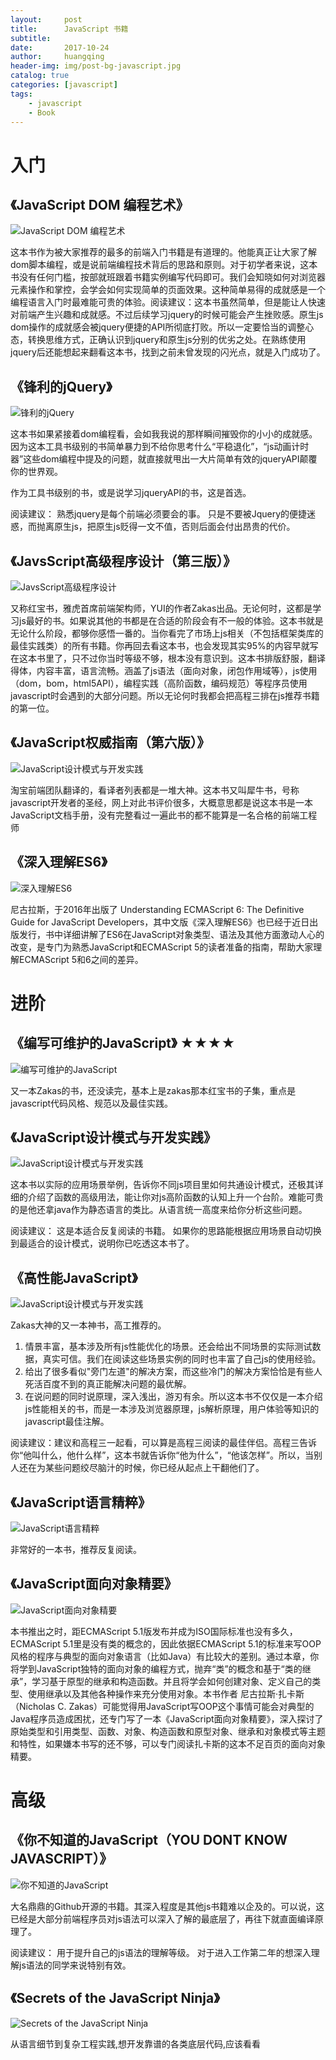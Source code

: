 ```yaml
---
layout:     post
title:      JavaScript 书籍
subtitle:   
date:       2017-10-24
author:     huangqing
header-img: img/post-bg-javascript.jpg
catalog: true
categories: [javascript]
tags:
    - javascript
    - Book
---
```


# 入门

## 《JavaScript DOM 编程艺术》

![JavaScript DOM 编程艺术](/images/book/javascript-dom.jpg)

这本书作为被大家推荐的最多的前端入门书籍是有道理的。他能真正让大家了解dom脚本编程，或是说前端编程技术背后的思路和原则。对于初学者来说，这本书没有任何门槛，按部就班跟着书籍实例编写代码即可。我们会知晓如何对浏览器元素操作和掌控，会学会如何实现简单的页面效果。这种简单易得的成就感是一个编程语言入门时最难能可贵的体验。阅读建议：这本书虽然简单，但是能让人快速对前端产生兴趣和成就感。不过后续学习jquery的时候可能会产生挫败感。原生js dom操作的成就感会被jquery便捷的API所彻底打败。所以一定要恰当的调整心态，转换思维方式，正确认识到jquery和原生js分别的优劣之处。在熟练使用jquery后还能想起来翻看这本书，找到之前未曾发现的闪光点，就是入门成功了。

## 《锋利的jQuery》

![锋利的jQuery](/images/book/jquery.jpg)

这本书如果紧接着dom编程看，会如我我说的那样瞬间摧毁你的小小的成就感。
因为这本工具书级别的书简单暴力到不给你思考什么“平稳退化”，“js动画计时器”这些dom编程中提及的问题，就直接就甩出一大片简单有效的jqueryAPI颠覆你的世界观。

作为工具书级别的书，或是说学习jqueryAPI的书，这是首选。

阅读建议：
熟悉jquery是每个前端必须要会的事。
只是不要被Jquery的便捷迷惑，而抛离原生js，把原生js贬得一文不值，否则后面会付出昂贵的代价。

## 《JavsScript高级程序设计（第三版）》

![JavsScript高级程序设计](/images/book/professional-javascript-for-web-developers.jpg)

又称红宝书，雅虎首席前端架构师，YUI的作者Zakas出品。无论何时，这都是学习js最好的书。如果说其他的书都是在合适的阶段会有不一般的体验。这本书就是无论什么阶段，都够你感悟一番的。当你看完了市场上js相关（不包括框架类库的最佳实践类）的所有书籍。你再回去看这本书，也会发现其实95%的内容早就写在这本书里了，只不过你当时等级不够，根本没有意识到。这本书排版舒服，翻译得体，内容丰富，语言流畅。涵盖了js语法（面向对象，闭包作用域等），js使用（dom，bom，html5API），编程实践（高阶函数，编码规范）等程序员使用javascript时会遇到的大部分问题。所以无论何时我都会把高程三排在js推荐书籍的第一位。

## 《JavaScript权威指南（第六版）》

![JavaScript设计模式与开发实践](/images/book/javascript-the-definitive-guide.jpg)

淘宝前端团队翻译的，看译者列表都是一堆大神。这本书又叫犀牛书，号称javascript开发者的圣经，网上对此书评价很多，大概意思都是说这本书是一本JavaScript文档手册，没有完整看过一遍此书的都不能算是一名合格的前端工程师

## 《深入理解ES6》

![深入理解ES6](/images/book/understanding-ecmascript6.jpg)

尼古拉斯，于2016年出版了 Understanding ECMAScript 6: The Definitive Guide for JavaScript Developers，其中文版《深入理解ES6》也已经于近日出版发行，书中详细讲解了ES6在JavaScript对象类型、语法及其他方面激动人心的改变，是专门为熟悉JavaScript和ECMAScript 5的读者准备的指南，帮助大家理解ECMAScript 5和6之间的差异。


# 进阶

## 《编写可维护的JavaScript》 ★★★★

![编写可维护的JavaScript](/images/book/maintainable-javascript.jpg)

又一本Zakas的书，还没读完，基本上是zakas那本红宝书的子集，重点是javascript代码风格、规范以及最佳实践。

## 《JavaScript设计模式与开发实践》

![JavaScript设计模式与开发实践](/images/book/javascript-alloyteam.png)

这本书以实际的应用场景举例，告诉你不同js项目里如何共通设计模式，还极其详细的介绍了函数的高级用法，能让你对js高阶函数的认知上升一个台阶。难能可贵的是他还拿java作为静态语言的类比。从语言统一高度来给你分析这些问题。

阅读建议：
这是本适合反复阅读的书籍。
如果你的思路能根据应用场景自动切换到最适合的设计模式，说明你已吃透这本书了。

## 《高性能JavaScript》

![JavaScript设计模式与开发实践](/images/book/high-performance-javascript.gif)

Zakas大神的又一本神书，高工推荐的。

1. 情景丰富，基本涉及所有js性能优化的场景。还会给出不同场景的实际测试数据，真实可信。我们在阅读这些场景实例的同时也丰富了自己js的使用经验。
2. 给出了很多看似"旁门左道"的解决方案，而这些冷门的解决方案恰恰是有些人死活百度不到的真正能解决问题的最优解。
3. 在说问题的同时说原理，深入浅出，游刃有余。所以这本书不仅仅是一本介绍js性能相关的书，而是一本涉及浏览器原理，js解析原理，用户体验等知识的javascript最佳注解。

阅读建议：建议和高程三一起看，可以算是高程三阅读的最佳伴侣。高程三告诉你“他叫什么，他什么样”，这本书就告诉你“他为什么”，“他该怎样”。所以，当别人还在为某些问题绞尽脑汁的时候，你已经从起点上干翻他们了。

## 《JavaScript语言精粹》

![JavaScript语言精粹](/images/book/the-good-parts.jpg)

非常好的一本书，推荐反复阅读。

## 《JavaScript面向对象精要》

![JavaScript面向对象精要](/images/book/object-oriented.jpg)

本书推出之时，距ECMAScript 5.1版发布并成为ISO国际标准也没有多久，ECMAScript 5.1里是没有类的概念的，因此依据ECMAScript 5.1的标准来写OOP风格的程序与典型的面向对象语言（比如Java）有比较大的差别。通过本章，你将学到JavaScript独特的面向对象的编程方式，抛弃“类”的概念和基于“类的继承”，学习基于原型的继承和构造函数。并且将学会如何创建对象、定义自己的类型、使用继承以及其他各种操作来充分使用对象。本书作者 尼古拉斯·扎卡斯（Nicholas C. Zakas）可能觉得用JavaScript写OOP这个事情可能会对典型的Java程序员造成困扰，还专门写了一本《JavaScript面向对象精要》，深入探讨了原始类型和引用类型、函数、对象、构造函数和原型对象、继承和对象模式等主题和特性，如果嫌本书写的还不够，可以专门阅读扎卡斯的这本不足百页的面向对象精要。

# 高级


## 《你不知道的JavaScript（YOU DONT KNOW JAVASCRIPT）》

![你不知道的JavaScript](/images/book/you-dont-konw-javascript.jpg)

大名鼎鼎的Github开源的书籍。其深入程度是其他js书籍难以企及的。可以说，这已经是大部分前端程序员对js语法可以深入了解的最底层了，再往下就直面编译原理了。

阅读建议：
用于提升自己的js语法的理解等级。
对于进入工作第二年的想深入理解js语法的同学来说特别有效。

## 《Secrets of the JavaScript Ninja》

![Secrets of the JavaScript Ninja](/images/book/Secrets-of-the-JavaScript-Ninja.jpg)

从语言细节到复杂工程实践,想开发靠谱的各类底层代码,应该看看  

